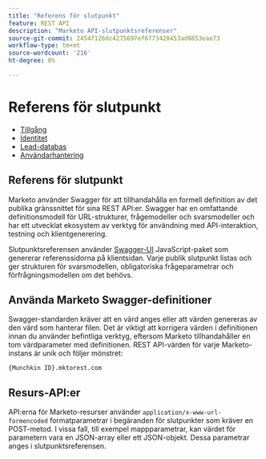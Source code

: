 ```yaml
---
title: "Referens för slutpunkt"
feature: REST API
description: "Marketo API-slutpunktsreferenser"
source-git-commit: 2454f126dc4275697ef6773420453ad8853eae73
workflow-type: tm+mt
source-wordcount: '216'
ht-degree: 0%

---
```



# Referens för slutpunkt

- [Tillgång](https://developer.adobe.com/marketo-apis/api/asset/)
- [Identitet](https://developer.adobe.com/marketo-apis/api/identity/)
- [Lead-databas](https://developer.adobe.com/marketo-apis/api/mapi/)
- [Användarhantering](https://developer.adobe.com/marketo-apis/api/user/)

## Referens för slutpunkt

Marketo använder Swagger för att tillhandahålla en formell definition av det publika gränssnittet för sina REST API:er. Swagger har en omfattande definitionsmodell för URL-strukturer, frågemodeller och svarsmodeller och har ett utvecklat ekosystem av verktyg för användning med API-interaktion, testning och klientgenerering.

Slutpunktsreferensen använder [Swagger-UI](https://swagger.io/tools/swagger-ui/) JavaScript-paket som genererar referenssidorna på klientsidan. Varje publik slutpunkt listas och ger strukturen för svarsmodellen, obligatoriska frågeparametrar och förfrågningsmodellen om det behövs.

## Använda Marketo Swagger-definitioner

Swagger-standarden kräver att en värd anges eller att värden genereras av den värd som hanterar filen. Det är viktigt att korrigera värden i definitionen innan du använder befintliga verktyg, eftersom Marketo tillhandahåller en tom värdparameter med definitionen. REST API-värden för varje Marketo-instans är unik och följer mönstret:

`{Munchkin ID}.mktorest.com`

## Resurs-API:er

API:erna för Marketo-resurser använder `application/x-www-url-formencoded` formatparametrar i begäranden för slutpunkter som kräver en POST-metod. I vissa fall, till exempel mappparametrar, kan värdet för parametern vara en JSON-array eller ett JSON-objekt. Dessa parametrar anges i slutpunktsreferensen.
